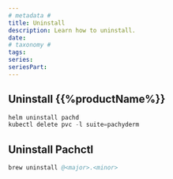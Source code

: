 ```yaml
---
# metadata # 
title: Uninstall 
description: Learn how to uninstall.
date: 
# taxonomy #
tags: 
series:
seriesPart:
---
```


## Uninstall {{%productName%}}

```s
helm uninstall pachd 
kubectl delete pvc -l suite=pachyderm 
```

## Uninstall Pachctl 

```s
brew uninstall @<major>.<minor>
```